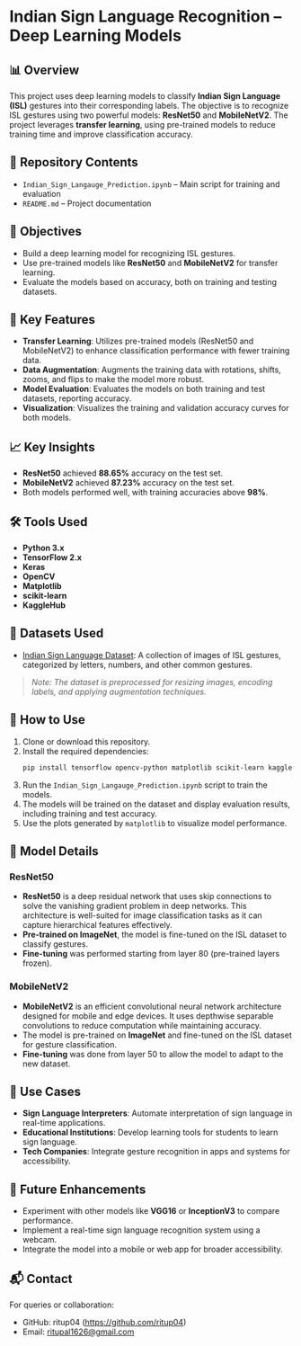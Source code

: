 
# Indian Sign Language Recognition – Deep Learning Models

## 📊 Overview

This project uses deep learning models to classify **Indian Sign Language (ISL)** gestures into their corresponding labels. The objective is to recognize ISL gestures using two powerful models: **ResNet50** and **MobileNetV2**. The project leverages **transfer learning**, using pre-trained models to reduce training time and improve classification accuracy.

## 📁 Repository Contents

- `Indian_Sign_Langauge_Prediction.ipynb` – Main script for training and evaluation
- `README.md` – Project documentation
  
## 🧩 Objectives

- Build a deep learning model for recognizing ISL gestures.
- Use pre-trained models like **ResNet50** and **MobileNetV2** for transfer learning.
- Evaluate the models based on accuracy, both on training and testing datasets.

## 📌 Key Features

- **Transfer Learning**: Utilizes pre-trained models (ResNet50 and MobileNetV2) to enhance classification performance with fewer training data.
- **Data Augmentation**: Augments the training data with rotations, shifts, zooms, and flips to make the model more robust.
- **Model Evaluation**: Evaluates the models on both training and test datasets, reporting accuracy.
- **Visualization**: Visualizes the training and validation accuracy curves for both models.

## 📈 Key Insights

- **ResNet50** achieved **88.65%** accuracy on the test set.
- **MobileNetV2** achieved **87.23%** accuracy on the test set.
- Both models performed well, with training accuracies above **98%**.

## 🛠️ Tools Used

- **Python 3.x**
- **TensorFlow 2.x**
- **Keras**
- **OpenCV**
- **Matplotlib**
- **scikit-learn**
- **KaggleHub**

## 📂 Datasets Used

- [Indian Sign Language Dataset](https://www.kaggle.com/datasets/soumyakushwaha/indian-sign-language-dataset): A collection of images of ISL gestures, categorized by letters, numbers, and other common gestures.

> *Note: The dataset is preprocessed for resizing images, encoding labels, and applying augmentation techniques.*

## 🔄 How to Use

1. Clone or download this repository.
2. Install the required dependencies:
   ```bash
   pip install tensorflow opencv-python matplotlib scikit-learn kagglehub
   ```
3. Run the `Indian_Sign_Langauge_Prediction.ipynb` script to train the models.
4. The models will be trained on the dataset and display evaluation results, including training and test accuracy.
5. Use the plots generated by `matplotlib` to visualize model performance.

## 📌 Model Details

### ResNet50
- **ResNet50** is a deep residual network that uses skip connections to solve the vanishing gradient problem in deep networks. This architecture is well-suited for image classification tasks as it can capture hierarchical features effectively.
- **Pre-trained on ImageNet**, the model is fine-tuned on the ISL dataset to classify gestures.
- **Fine-tuning** was performed starting from layer 80 (pre-trained layers frozen).

### MobileNetV2
- **MobileNetV2** is an efficient convolutional neural network architecture designed for mobile and edge devices. It uses depthwise separable convolutions to reduce computation while maintaining accuracy.
- The model is pre-trained on **ImageNet** and fine-tuned on the ISL dataset for gesture classification.
- **Fine-tuning** was done from layer 50 to allow the model to adapt to the new dataset.

## 📌 Use Cases

- **Sign Language Interpreters**: Automate interpretation of sign language in real-time applications.
- **Educational Institutions**: Develop learning tools for students to learn sign language.
- **Tech Companies**: Integrate gesture recognition in apps and systems for accessibility.

## 🚀 Future Enhancements

- Experiment with other models like **VGG16** or **InceptionV3** to compare performance.
- Implement a real-time sign language recognition system using a webcam.
- Integrate the model into a mobile or web app for broader accessibility.


## 📬 Contact

For queries or collaboration:

- GitHub: ritup04 (https://github.com/ritup04)
- Email: ritupal1626@gmail.com
